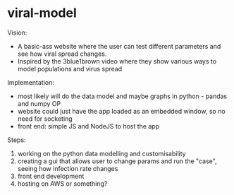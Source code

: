 # viral-model
Vision:
- A basic-ass website where the user can test different parameters and see how viral spread changes.
- Inspired by the 3blue1brown video where they show various ways to model populations and virus spread

Implementation:
- most likely will do the data model and maybe graphs in python - pandas and numpy OP
- website could just have the app loaded as an embedded window, so no need for socketing
- front end: simple JS and NodeJS to host the app

Steps:
1. working on the python data modelling and customisability
2. creating a gui that allows user to change params and run the "case", seeing how infection rate changes
3. front end development
4. hosting on AWS or something?
